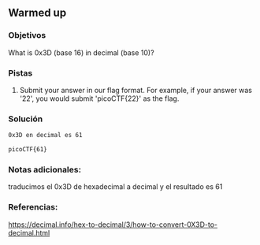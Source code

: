 ## Warmed up

### Objetivos 
What is 0x3D (base 16) in decimal (base 10)?

### Pistas
1. Submit your answer in our flag format. For example, if your answer was '22', you would submit 'picoCTF{22}' as the flag.

### Solución 

``` bash
0x3D en decimal es 61

picoCTF{61}
```

### Notas adicionales:

traducimos el 0x3D de hexadecimal a decimal y el resultado es 61

### Referencias:
https://decimal.info/hex-to-decimal/3/how-to-convert-0X3D-to-decimal.html